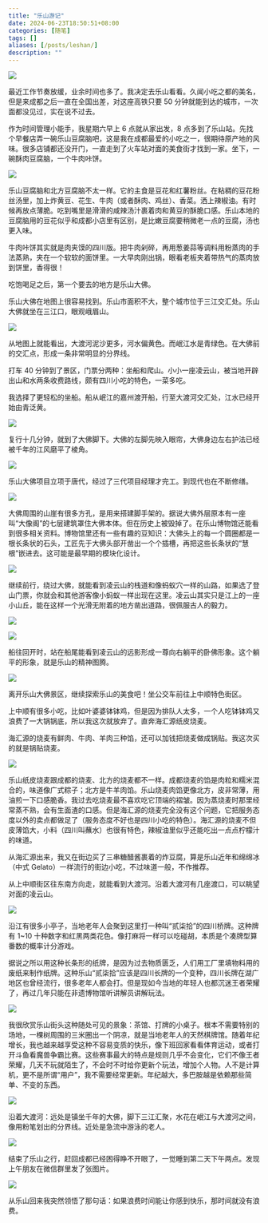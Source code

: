 ```yaml
---
title: "乐山游记"
date: 2024-06-23T18:50:51+08:00
categories: [随笔]
tags: []
aliases: [/posts/leshan/]
description: ""
---
```


![](/images/leshan/1.jpg)

最近工作节奏放缓，业余时间也多了。我决定去乐山看看。久闻小吃之都的美名，但是来成都之后一直在全国出差，对这座高铁只要 50 分钟就能到达的城市，一次面都没见过，实在说不过去。

作为时间管理小能手，我星期六早上 6 点就从家出发，8 点多到了乐山站。先找个早餐店弄一碗乐山豆腐脑吧，这是我在成都最爱的小吃之一，很期待原产地的风味。很多店铺都还没开门，一直走到了火车站对面的美食街才找到一家。坐下，一碗酥肉豆腐脑，一个牛肉咔饼。

![](/images/leshan/2.jpg)

乐山豆腐脑和北方豆腐脑不太一样。它的主食是豆花和红薯粉丝。在粘稠的豆花粉丝汤里，加上炸黄豆、花生、牛肉（或者酥肉、鸡丝）、香菜。洒上辣椒油。有时候再放点薄脆。吃到嘴里是滑滑的咸辣汤汁裹着肉和黄豆的酥脆口感。乐山本地的豆腐脑用的豆花似乎和成都小店里有区别，是比嫩豆腐要稍微老一点的豆腐，汤也更入味。

牛肉咔饼其实就是肉夹馍的四川版。把牛肉剁碎，再用葱姜蒜等调料用粉蒸肉的手法蒸熟，夹在一个软软的面饼里。一大早肉刚出锅，眼看老板夹着带热气的蒸肉放到饼里，香得很！

吃饱喝足之后，第一个要去的地方是乐山大佛。

乐山大佛在地图上很容易找到。乐山市面积不大，整个城市位于三江交汇处。乐山大佛就坐在三江口，眼观峨眉山。

![](/images/leshan/3.png)

从地图上就能看出，大渡河泥沙更多，河水偏黄色。而岷江水是青绿色。在大佛前的交汇点，形成一条非常明显的分界线。

打车 40 分钟到了景区，门票分两种：坐船和爬山。小小一座凌云山，被当地开辟出山和水两条收费路线，颇有四川小吃的特色，一菜多吃。

我选择了更轻松的坐船。船从岷江的嘉州渡开船，行至大渡河交汇处，江水已经开始由青泛黄。

![](/images/leshan/4.jpg)

复行十几分钟，就到了大佛脚下。大佛的左脚先映入眼帘，大佛身边左右护法已经被千年的江风磨平了棱角。

![](/images/leshan/5.jpg)

乐山大佛项目立项于唐代，经过了三代项目经理才完工。到现代也在不断修缮。

![](/images/leshan/6.jpg)

大佛周围的山崖有很多方孔，是用来搭建脚手架的。据说大佛外层原本有一座叫“大像阁”的七层建筑罩住大佛本体。但在历史上被毁掉了。在乐山博物馆还能看到很多相关资料。博物馆里还有一些有趣的豆知识：大佛头上的每一个圆圈都是一根长条状的石头，工匠先于大佛头部开凿出一个个插槽，再把这些长条状的“慧根”嵌进去。这可能是最早期的模块化设计。

![](/images/leshan/7.jpg)

继续前行，绕过大佛，就能看到凌云山的栈道和像蚂蚁穴一样的山路，如果选了登山门票，你就会和其他游客像小蚂蚁一样出现在这里。凌云山其实只是江上的一座小山丘，能在这样一个光滑无附着的地方凿出道路，很佩服古人的毅力。

![](/images/leshan/8.jpg)

![](/images/leshan/9.jpg)

船往回开时，站在船尾能看到凌云山的远影形成一尊向右躺平的卧佛形象。这个躺平的形象，就是乐山的精神图腾。

![](/images/leshan/10.jpg)

离开乐山大佛景区，继续探索乐山的美食吧！坐公交车前往上中顺特色街区。

上中顺有很多小吃，比如叶婆婆钵钵鸡，但是因为排队人太多，一个人吃钵钵鸡又浪费了一大锅锅底，所以我这次就放弃了。直奔海汇源纸皮烧麦。

海汇源的烧麦有鲜肉、牛肉、羊肉三种馅，还可以加钱把烧麦做成锅贴。我这次买的就是锅贴烧麦。

![](/images/leshan/11.jpg)

乐山纸皮烧麦跟成都的烧麦、北方的烧麦都不一样。成都烧麦的馅是肉粒和糯米混合的，味道像广式粽子；北方是牛羊肉馅。乐山烧麦肉馅更像北方，皮非常薄，用油煎一下口感脆香。我过去吃烧麦最不喜欢吃它顶端的褶皱。因为蒸烧麦时那里经常蒸不熟，会有生面渣的口感。但是海汇源的烧麦完全没有这个问题，它把服务态度以外的卖点都做足了（服务态度不好也是四川小吃的特色）。海汇源的烧麦不但皮薄馅大，小料（四川叫蘸水）也很有特色，辣椒油里似乎还能吃出一点点柠檬汁的味道。

从海汇源出来，我又在街边买了三串糖醋酱裹着的炸豆腐，算是乐山近年和绵绵冰（中式 Gelato）一样流行的街边小吃，不过味道一般，不作推荐。

从上中顺街区往东南方向走，就能看到大渡河。沿着大渡河有几座渡口，可以眺望对面的凌云山。

![](/images/leshan/12.jpg)

沿江有很多小亭子，当地老年人会聚到这里打一种叫“贰柒拾”的四川桥牌。这种牌有 1~10 十种数字和红黑两类花色。像打麻将一样可以吃碰胡，本质是个凑牌型算番数的概率计分游戏。

据说之所以用这种长条形的纸牌，是因为过去物质匮乏，人们用工厂里填物料用的废纸来制作纸牌。这种乐山“贰柒拾”应该是四川长牌的一个变种，四川长牌在湖广地区也曾经流行，很多老年人都会打。但是现如今当地的年轻人也都沉迷王者荣耀了，再过几年只能在非遗博物馆听讲解员讲解玩法。

![](/images/leshan/13.jpg)

我很欣赏乐山街头这种随处可见的景象：茶馆、打牌的小桌子。根本不需要特别的场地，一棵树周围的三米圈出一个阴凉，就是当地老年人的天然棋牌馆。随着年纪增长，我也越来越享受这种不容易变质的快乐，像下班回家看看体育运动，或者打开斗鱼看魔兽争霸比赛。这些赛事最大的特点是规则几乎不会变化，它们不像王者荣耀，几天不玩就陌生了，不会时不时给你更新个玩法，增加个人物。人不是计算机，更不是所谓“用户”，我不需要经常更新。年纪越大，多巴胺越是依赖那些简单、不变的东西。

![](/images/leshan/14.jpg)

沿着大渡河：远处是镇坐千年的大佛，脚下三江汇聚，水花在岷江与大渡河之间，像用粉笔划出的分界线。近处是急流中游泳的老人。

![](/images/leshan/15.jpg)

结束了乐山之行，赶回成都已经困得睁不开眼了，一觉睡到第二天下午两点。发现上午朋友在微信群里发了张图片。

![](/images/leshan/16.jpg)

从乐山回来我突然领悟了那句话：如果浪费时间能让你感到快乐，那时间就没有浪费。
